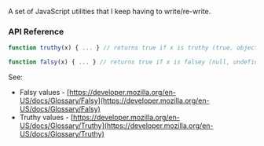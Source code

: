 A set of JavaScript utilities that I keep having to write/re-write.


### API Reference

```JavaScript
function truthy(x) { ... } // returns true if x is truthy (true, object, etc.)
```

```JavaScript
function falsy(x) { ... } // returns true if x is falsey (null, undefined, false, etc.)
```

See:

* Falsy values - [https://developer.mozilla.org/en-US/docs/Glossary/Falsy](https://developer.mozilla.org/en-US/docs/Glossary/Falsy)
* Truthy values - [https://developer.mozilla.org/en-US/docs/Glossary/Truthy](https://developer.mozilla.org/en-US/docs/Glossary/Truthy)

